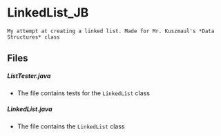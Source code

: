 # LinkedList_JB
	My attempt at creating a linked list. Made for Mr. Kuszmaul's *Data Structures* class

## Files
##### ListTester.java
- The file contains tests for the `LinkedList` class
##### LinkedList.java
- The file contains the `LinkedList` class